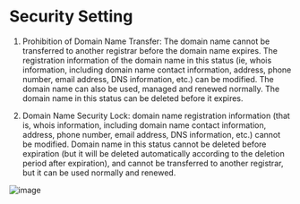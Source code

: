# Security Setting

1. Prohibition of Domain Name Transfer: The domain name cannot be transferred to another registrar before the domain name expires. The registration information of the domain name in this status (ie, whois information, including domain name contact information, address, phone number, email address, DNS information, etc.) can be modified. The domain name can also be used, managed and renewed normally. The domain name in this status can be deleted before it expires.

2. Domain Name Security Lock: domain name registration information (that is, whois information, including domain name contact information, address, phone number, email address, DNS information, etc.) cannot be modified. Domain name in this status cannot be deleted before expiration (but it will be deleted automatically according to the deletion period after expiration), and cannot be transferred to another registrar, but it can be used normally and renewed.


![image](https://github.com/jdcloudcom/en/blob/translationUse/documentation/Domain-Name-%26-License/Image-Domain/anquan1.png)
